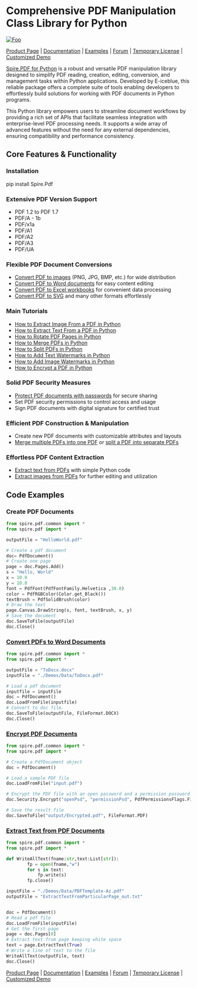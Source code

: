 # Comprehensive PDF Manipulation Class Library for Python

[![Foo](https://i.imgur.com/dLzlPI2.png)](https://www.e-iceblue.com/Introduce/pdf-for-python.html)

[Product Page](https://www.e-iceblue.com/Introduce/pdf-for-python.html) | [Documentation](https://www.e-iceblue.com/Tutorials/Python/Spire.PDF-for-Python/Program-Guide/Spire.PDF-for-Python-Program-Guide-Content.html) | [Examples](https://github.com/eiceblue/Spire.PDF-for-Python) | [Forum](https://www.e-iceblue.com/forum/spire-pdf-f7.html) | [Temporary License](https://www.e-iceblue.com/TemLicense.html) | [Customized Demo](https://www.e-iceblue.com/Misc/customized-demo.html)

[Spire.PDF for Python](https://www.e-iceblue.com/Introduce/pdf-for-python.html) is a robust and versatile PDF manipulation library designed to simplify PDF reading, creation, editing, conversion, and management tasks within Python applications. Developed by E-iceblue, this reliable package offers a complete suite of tools enabling developers to effortlessly build solutions for working with PDF documents in Python programs.

This Python library empowers users to streamline document workflows by providing a rich set of APIs that facilitate seamless integration with enterprise-level PDF processing needs. It supports a wide array of advanced features without the need for any external dependencies, ensuring compatibility and performance consistency.

## Core Features & Functionality

### Installation

pip install Spire.Pdf

### Extensive PDF Version Support
- PDF 1.2 to PDF 1.7
- PDF/A - 1b
- PDF/x1a
- PDF/A1
- PDF/A2
- PDF/A3
- PDF/UA

### Flexible PDF Document Conversions
- [Convert PDF to images](https://www.e-iceblue.com/Tutorials/Python/Spire.PDF-for-Python/Program-Guide/Conversion/Python-Convert-PDF-to-Images-JPG-PNG-BMP.html) (PNG, JPG, BMP, etc.) for wide distribution
- [Convert PDF to Word documents](https://www.e-iceblue.com/Tutorials/Python/Spire.PDF-for-Python/Program-Guide/Conversion/Python-Convert-PDF-to-Word-DOC-or-DOCX.html) for easy content editing
- [Convert PDF to Excel workbooks](https://www.e-iceblue.com/Tutorials/Python/Spire.PDF-for-Python/Program-Guide/Conversion/Python-Convert-PDF-to-Excel.html) for convenient data processing
- [Convert PDF to SVG](https://www.e-iceblue.com/Tutorials/Python/Spire.PDF-for-Python/Program-Guide/Conversion/Python-Convert-PDF-to-SVG.html) and many other formats effortlessly

### Main Tutorials

- [How to Extract Image From a PDF in Python](https://www.e-iceblue.com/Tutorials/Python/Spire.PDF-for-Python/Program-Guide/Extract/Read/Python-Extract-Text-and-Images-from-PDF-Documents.html)
- [How to Extract Text From a PDF in Python](https://www.e-iceblue.com/Tutorials/Python/Spire.PDF-for-Python/Program-Guide/Extract/Read/Python-Extract-Text-from-a-PDF-Document.html)
- [How to Rotate PDF Pages in Python](https://www.e-iceblue.com/Tutorials/Python/Spire.PDF-for-Python/Program-Guide/Document-Operation/Python-Split-a-PDF-File-into-Multiple-PDFs.html)
- [How to Merge PDFs in Python](https://www.e-iceblue.com/Tutorials/Python/Spire.PDF-for-Python/Program-Guide/Document-Operation/Python-Merge-PDF-Documents.html)
- [How to Split PDFs in Python](https://www.e-iceblue.com/Tutorials/Python/Spire.PDF-for-Python/Program-Guide/Document-Operation/Python-Split-a-PDF-File-into-Multiple-PDFs.html)
- [How to Add Text Watermarks in Python](https://www.e-iceblue.com/Tutorials/Python/Spire.PDF-for-Python/Program-Guide/Watermark/Python-Add-Text-Watermarks-to-PDF-Documents.html)
- [How to Add Image Watermarks in Python](https://www.e-iceblue.com/Tutorials/Python/Spire.PDF-for-Python/Program-Guide/Watermark/Python-Add-Image-Watermarks-to-PDF-Documents.html)
- [How to Encrypt a PDF in Python](https://www.e-iceblue.com/Tutorials/Python/Spire.PDF-for-Python/Program-Guide/Security/Python-Protect-or-Unprotect-PDF-Documents.html)


### Solid PDF Security Measures
- [Protect PDF documents with passwords](https://www.e-iceblue.com/Tutorials/Python/Spire.PDF-for-Python/Program-Guide/Security/Python-Protect-or-Unprotect-PDF-Documents.html) for secure sharing
- Set PDF security permissions to control access and usage
- Sign PDF documents with digital signature for certified trust

### Efficient PDF Construction & Manipulation
- Create new PDF documents with customizable attributes and layouts
- [Merge multiple PDFs into one PDF](https://www.e-iceblue.com/Tutorials/Python/Spire.PDF-for-Python/Program-Guide/Document-Operation/Python-Merge-PDF-Documents.html) or [split a PDF into separate PDFs](https://www.e-iceblue.com/Tutorials/Python/Spire.PDF-for-Python/Program-Guide/Document-Operation/Python-Split-a-PDF-File-into-Multiple-PDFs.html)

### Effortless PDF Content Extraction
- [Extract text from PDFs](https://www.e-iceblue.com/Tutorials/Python/Spire.PDF-for-Python/Program-Guide/Extract/Read/Python-Extract-Text-from-a-PDF-Document.html) with simple Python code
- [Extract images from PDFs](https://www.e-iceblue.com/Tutorials/Python/Spire.PDF-for-Python/Program-Guide/Extract/Read/Python-Extract-Text-and-Images-from-PDF-Documents.html) for further editing and utilization

## Code Examples

### Create PDF Documents
```python
from spire.pdf.common import *
from spire.pdf import *

outputFile = "HelloWorld.pdf"

# Create a pdf document
doc= PdfDocument()
# Create one page
page = doc.Pages.Add()
s = "Hello, World"
x = 10.0
y = 10.0
font = PdfFont(PdfFontFamily.Helvetica ,30.0)
color = PdfRGBColor(Color.get_Black())
textBrush = PdfSolidBrush(color)
# Draw the text
page.Canvas.DrawString(s, font, textBrush, x, y)
# Save the document
doc.SaveToFile(outputFile)
doc.Close()
```

### [Convert PDFs to Word Documents](https://www.e-iceblue.com/Tutorials/Python/Spire.PDF-for-Python/Program-Guide/Conversion/Python-Convert-PDF-to-Word-DOC-or-DOCX.html)
```python
from spire.pdf.common import *
from spire.pdf import *

outputFile = "ToDocx.docx"
inputFile = "./Demos/Data/ToDocx.pdf"

# Load a pdf document
inputfile = inputFile
doc = PdfDocument()
doc.LoadFromFile(inputfile)
# Convert to doc file.
doc.SaveToFile(outputFile, FileFormat.DOCX)
doc.Close()
```

### [Encrypt PDF Documents](https://www.e-iceblue.com/Tutorials/Python/Spire.PDF-for-Python/Program-Guide/Security/Python-Protect-or-Unprotect-PDF-Documents.html)
```python
from spire.pdf.common import *
from spire.pdf import *

# Create a PdfDocument object
doc = PdfDocument()

# Load a sample PDF file
doc.LoadFromFile("input.pdf")

# Encrypt the PDF file with an open password and a permission password
doc.Security.Encrypt("openPsd", "permissionPsd", PdfPermissionsFlags.FillFields, PdfEncryptionKeySize.Key128Bit)

# Save the result file
doc.SaveToFile("output/Encrypted.pdf", FileFormat.PDF)
```

### [Extract Text from PDF Documents](https://www.e-iceblue.com/Tutorials/Python/Spire.PDF-for-Python/Program-Guide/Extract/Read/Python-Extract-Text-from-a-PDF-Document.html)
```python
from spire.pdf.common import *
from spire.pdf import *

def WriteAllText(fname:str,text:List[str]):
        fp = open(fname,"w")
        for s in text:
            fp.write(s)
        fp.close()

inputFile = "./Demos/Data/PDFTemplate-Az.pdf"
outputFile = "ExtractTextFromParticularPage_out.txt"


doc = PdfDocument()
# Read a pdf file
doc.LoadFromFile(inputFile)
# Get the first page
page = doc.Pages[0]
# Extract text from page keeping white space
text = page.ExtractText(True)
# Write a line of text to the file
WriteAllText(outputFile, text)
doc.Close()
```

[Product Page](https://www.e-iceblue.com/Introduce/pdf-for-python.html) | [Documentation](https://www.e-iceblue.com/Tutorials/Python/Spire.PDF-for-Python/Program-Guide/Spire.PDF-for-Python-Program-Guide-Content.html) | [Examples](https://github.com/eiceblue/Spire.PDF-for-Python) | [Forum](https://www.e-iceblue.com/forum/spire-pdf-f7.html) | [Temporary License](https://www.e-iceblue.com/TemLicense.html) | [Customized Demo](https://www.e-iceblue.com/Misc/customized-demo.html)
